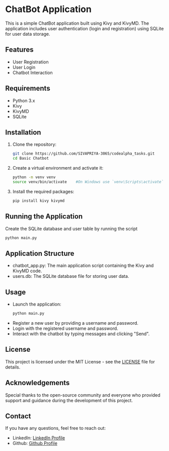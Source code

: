 # ChatBot Application

This is a simple ChatBot application built using Kivy and KivyMD. The application includes user authentication (login and registration) using SQLite for user data storage.

## Features

- User Registration
- User Login
- Chatbot Interaction

## Requirements

- Python 3.x
- Kivy
- KivyMD
- SQLite

## Installation

1. Clone the repository:
   ```bash
   git clone https://github.com/SIVAPRIYA-3065/codealpha_tasks.git
   cd Basic Chatbot
   ```

2. Create a virtual environment and activate it:
   ```bash
   python -m venv venv
   source venv/bin/activate    #On Windows use `venv\Scripts\activate`
   ```

3. Install the required packages:
   ```bash
   pip install kivy kivymd
   ```

## Running the Application
Create the SQLite database and user table by running the script
```bash
python main.py
```

## Application Structure

- chatbot_app.py: The main application script containing the Kivy and KivyMD code.
- users.db: The SQLite database file for storing user data.

## Usage
- Launch the application:
  ```bash
  python main.py
  ```
- Register a new user by providing a username and password.
- Login with the registered username and password.
- Interact with the chatbot by typing messages and clicking "Send".

## License
This project is licensed under the MIT License - see the [LICENSE](LICENSE) file for details.

## Acknowledgements
Special thanks to the open-source community and everyone who provided support and guidance during the development of this project.

## Contact
If you have any questions, feel free to reach out:
- LinkedIn: [LinkedIn Profile](https://www.linkedin.com/in/sivapriya-b-3b2a72294/)
- Github: [Github Profile](https://github.com/SIVAPRIYA-3065)
